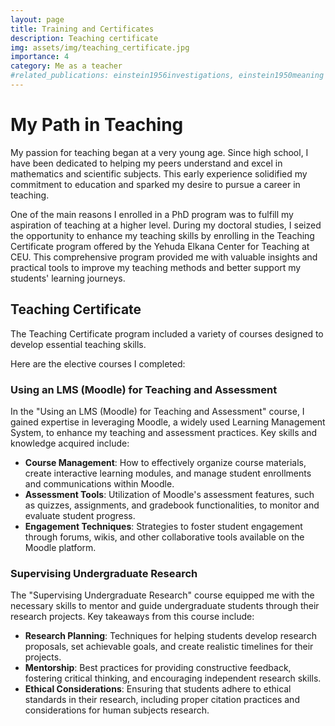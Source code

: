 ```yaml
---
layout: page
title: Training and Certificates
description: Teaching certificate 
img: assets/img/teaching_certificate.jpg
importance: 4
category: Me as a teacher
#related_publications: einstein1956investigations, einstein1950meaning
---
```


# My Path in Teaching

My passion for teaching began at a very young age. Since high school, I have been dedicated to helping my peers understand and excel in mathematics and scientific subjects. This early experience solidified my commitment to education and sparked my desire to pursue a career in teaching.

One of the main reasons I enrolled in a PhD program was to fulfill my aspiration of teaching at a higher level. During my doctoral studies, I seized the opportunity to enhance my teaching skills by enrolling in the Teaching Certificate program offered by the Yehuda Elkana Center for Teaching at CEU. This comprehensive program provided me with valuable insights and practical tools to improve my teaching methods and better support my students' learning journeys.

## Teaching Certificate

The Teaching Certificate program included a variety of courses designed to develop essential teaching skills. 

Here are the elective courses I completed:

### Using an LMS (Moodle) for Teaching and Assessment

In the "Using an LMS (Moodle) for Teaching and Assessment" course, I gained expertise in leveraging Moodle, a widely used Learning Management System, to enhance my teaching and assessment practices. Key skills and knowledge acquired include:
- **Course Management**: How to effectively organize course materials, create interactive learning modules, and manage student enrollments and communications within Moodle.
- **Assessment Tools**: Utilization of Moodle's assessment features, such as quizzes, assignments, and gradebook functionalities, to monitor and evaluate student progress.
- **Engagement Techniques**: Strategies to foster student engagement through forums, wikis, and other collaborative tools available on the Moodle platform.

### Supervising Undergraduate Research

The "Supervising Undergraduate Research" course equipped me with the necessary skills to mentor and guide undergraduate students through their research projects. Key takeaways from this course include:
- **Research Planning**: Techniques for helping students develop research proposals, set achievable goals, and create realistic timelines for their projects.
- **Mentorship**: Best practices for providing constructive feedback, fostering critical thinking, and encouraging independent research skills.
- **Ethical Considerations**: Ensuring that students adhere to ethical standards in their research, including proper citation practices and considerations for human subjects research.

